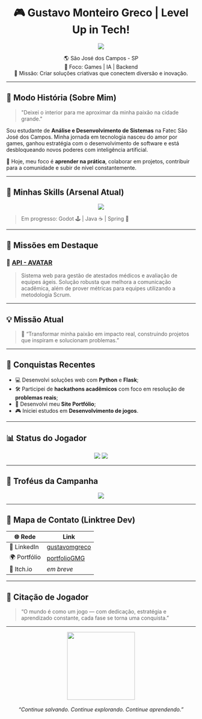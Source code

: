 <h1 align="center">🎮 Gustavo Monteiro Greco | Level Up in Tech!</h1>

<p align="center">
  <img src="https://readme-typing-svg.demolab.com?font=Fira+Code&size=20&pause=1000&center=true&vCenter=true&width=435&lines=An%C3%A1lise+e+Desenvolv.+de+Sistemas;Apaixonado+por+Jogos%2C+IA+e+Backend;Explorando+novas+tecnologias!+%F0%9F%9A%80" />
</p>

<p align="center">
  🌎 São José dos Campos - SP <br>
  🧠 Foco: Games | IA | Backend <br>
  🎯 Missão: Criar soluções criativas que conectem diversão e inovação.
</p>

---

## 🧠 Modo História (Sobre Mim)

> "Deixei o interior para me aproximar da minha paixão na cidade grande."

Sou estudante de **Análise e Desenvolvimento de Sistemas** na Fatec São José dos Campos. Minha jornada em tecnologia nasceu do amor por games, ganhou estratégia com o desenvolvimento de software e está desbloqueando novos poderes com inteligência artificial.

🎯 Hoje, meu foco é **aprender na prática**, colaborar em projetos, contribuir para a comunidade e subir de nível constantemente.

---

## 🔧 Minhas Skills (Arsenal Atual)

<div align="center">
  <img src="https://skillicons.dev/icons?i=html,css,bootstrap,python,flask,mysql,git,github,vscode" />
</div>

> Em progresso:  Godot 🕹️ |  Java ☕ | Spring 🌱

---

## 🚩 Missões em Destaque

### 📌 [API - AVATAR](https://github.com/NinjaDevs-API/NinjaDevs)
> Sistema web para gestão de atestados médicos e avaliação de equipes ágeis. Solução robusta que melhora a comunicação acadêmica, além de prover métricas para equipes utilizando a metodologia Scrum.

---

## 💡 Missão Atual

> 💬 “Transformar minha paixão em impacto real, construindo projetos que inspiram e solucionam problemas.”

---

## 🏅 Conquistas Recentes

- 💻 Desenvolvi soluções web com **Python** e **Flask**;
- 🛠 Participei de **hackathons acadêmicos** com foco em resolução de **problemas reais**;
- 🧪 Desenvolvi meu **Site Portfólio**;
- 🎮 Iniciei estudos em **Desenvolvimento de jogos**.

---

## 📊 Status do Jogador

<div align="center">
  <img src="https://github-readme-stats.vercel.app/api?username=GustavoMGreco&show_icons=true&theme=radical&hide_title=true" />
  <img src="https://github-readme-stats.vercel.app/api/top-langs/?username=GustavoMGreco&layout=compact&theme=radical" />
</div>

---

## 🧩 Troféus da Campanha

<p align="center">
  <img src="https://github-profile-trophy.vercel.app/?username=GustavoMGreco&theme=radical&row=2&column=3" />
</p>

---

## 🧭 Mapa de Contato (Linktree Dev)

| 🌐 Rede | Link |
|--------|------|
| 💼 LinkedIn | [gustavomgreco](https://www.linkedin.com/in/gustavomgreco) |
| 🌍 Portfólio | [portfolioGMG](https://portfolio-theta-bice-64.vercel.app) |
| 🧠 Itch.io | *em breve* |

---

## 💬 Citação de Jogador

> “O mundo é como um jogo — com dedicação, estratégia e aprendizado constante, cada fase se torna uma conquista.”  

---

<p align="center">
 <img src="https://media.giphy.com/media/xUA7aZeLE2e0P7Znz2/giphy.gif" width="180px" />
  <br><br>
  <i>“Continue salvando. Continue explorando. Continue aprendendo.”</i>
</p>
